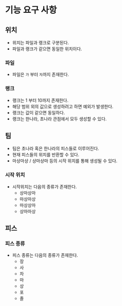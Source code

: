 # 기능 요구 사항

## 위치

- 위치는 파일과 랭크로 구분된다.
- 파일과 랭크가 같으면 동일한 위치이다.

### 파일

- 파일은 `가` 부터 `자`까지 존재한다.

### 랭크

- 랭크는 1 부터 10까지 존재한다.
- 해당 범위 외의 값으로 생성하려고 하면 예외가 발생한다.
- 랭크는 값이 같으면 동일하다.
- 랭크는 한나라, 초나라 관점에서 모두 생성할 수 있다.

## 팀

- 팀은 초나라 혹은 한나라의 피스들로 이루어진다.
- 현재 피스들의 위치를 반환할 수 있다.
- 마상마상 / 상마상마 등의 시작 위치를 통해 생성될 수 있다.

### 시작 위치

- 시작위치는 다음의 종류가 존재한다.
  - 상마상마
  - 마상마상
  - 마상상마
  - 상마마상

## 피스

### 피스 종류

- 피스 종류는 다음의 종류가 존재한다.
  - 장
  - 사
  - 차
  - 마
  - 상
  - 포
  - 졸
